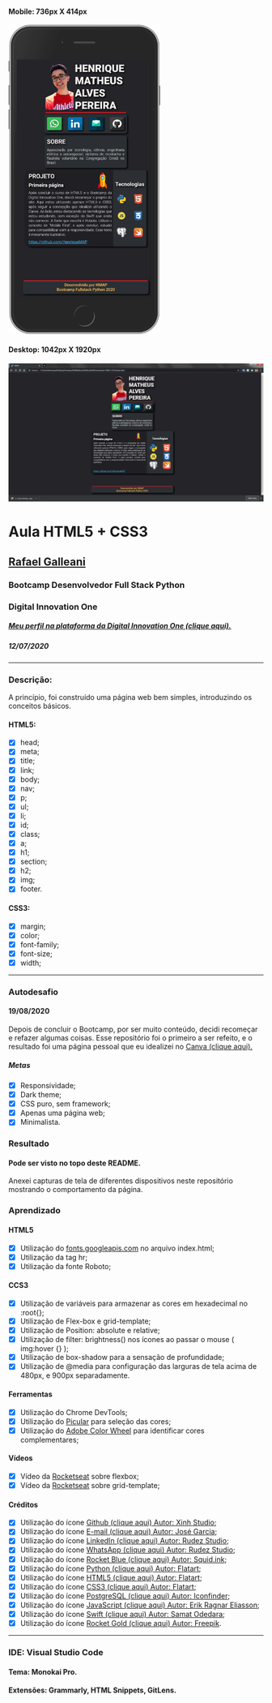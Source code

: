 <h4>Mobile: 736px X 414px</h4>
<img src="https://github.com/HenriqueMAP/Aula-HTML5-CSS3/blob/master/Fourty-day-coding-mobile-Iphone6S-7-8Plus.png" width="300" />
<h4>Desktop: 1042px X 1920px</h4>
<img src="https://github.com/HenriqueMAP/Aula-HTML5-CSS3/blob/master/Fourty-day-coding-desktop-1920x1042.png" width="900" />

# Aula HTML5 + CSS3
## [Rafael Galleani](https://www.github.com/rafegal)
### Bootcamp Desenvolvedor Full Stack Python
### Digital Innovation One
##### [Meu perfil na plataforma da Digital Innovation One (clique aqui).](https://web.digitalinnovation.one/users/henrique_map)
##### 12/07/2020
----------------------------------------------------
### Descrição: 
A princípio, foi construído uma página web bem simples, introduzindo os conceitos básicos.
#### HTML5:
- [x] head;
- [x] meta;
- [x] title;
- [x] link;
- [x] body;
- [x] nav;
- [x] p;
- [x] ul;
- [x] li;
- [x] id;
- [x] class;
- [x] a;
- [x] h1;
- [x] section;
- [x] h2;
- [x] img;
- [x] footer.

#### CSS3:
- [x] margin;
- [x] color;
- [x] font-family;
- [x] font-size;
- [x] width;
----------------------------------------------------
### Autodesafio
#### 19/08/2020
Depois de concluir o Bootcamp, por ser muito conteúdo, decidi recomeçar e refazer algumas coisas. Esse repositório foi o primeiro a ser refeito, e o resultado foi uma página pessoal que eu idealizei no [Canva (clique aqui).](https://www.canva.com/design/DAEFRHMAEkc/uwp1R5w4ZUOlaZV_6io8ZA/view?utm_content=DAEFRHMAEkc&utm_campaign=designshare&utm_medium=link&utm_source=sharebutton)
##### Metas
- [x] Responsividade;
- [x] Dark theme;
- [x] CSS puro, sem framework;
- [x] Apenas uma página web;
- [x] Minimalista.
### Resultado
#### Pode ser visto no topo deste README.
Anexei capturas de tela de diferentes dispositivos neste repositório mostrando o comportamento da página.

### Aprendizado
#### HTML5
- [x] Utilização do [fonts.googleapis.com](https://fonts.googleapis.com) no arquivo index.html;
- [x] Utilização da tag hr;
- [x] Utilização da fonte Roboto;

#### CCS3
- [x] Utilização de variáveis para armazenar as cores em hexadecimal no :root{};
- [x] Utilização de Flex-box e grid-template;
- [x] Utilização de Position: absolute e relative;
- [x] Utilização de filter: brightness() nos ícones ao passar o mouse ( img:hover {} );
- [x] Utilização de box-shadow para a sensação de profundidade;
- [x] Utilização de @media para configuração das larguras de tela acima de 480px, e 900px separadamente.

#### Ferramentas
- [x] Utilização do  Chrome DevTools;
- [x] Utilização do [Picular](https://picular.co/) para seleção das cores;
- [x] Utilização do [Adobe Color Wheel](https://color.adobe.com/pt/create/color-wheel) para identificar cores complementares;

#### Vídeos
- [x] Vídeo da [Rocketseat](https://www.youtube.com/watch?v=dUkkOdhyO1w) sobre flexbox;
- [x] Vídeo da [Rocketseat](https://www.youtube.com/watch?v=HN1UjzRSdBk) sobre grid-template;

#### Créditos
- [x] Utilização do ícone [Github (clique aqui) Autor: Xinh Studio](https://www.iconfinder.com/icons/765041/github_gloss_media_social_square_icon);
- [x] Utilização do ícone [E-mail (clique aqui) Autor: José Garcia](https://www.iconfinder.com/icons/306931/email_inbox_mail_message_icon);
- [x] Utilização do ícone [LinkedIn (clique aqui) Autor: Rudez Studio](https://www.iconfinder.com/icons/986950/linkedin_icon);
- [x] Utilização do ícone [WhatsApp (clique aqui) Autor: Rudez Studio](https://www.iconfinder.com/icons/986960/whatsapp_icon);
- [x] Utilização do ícone [Rocket Blue (clique aqui) Autor: Squid.ink](https://www.iconfinder.com/icons/416398/aliens_exploration_fuel_nasa_rocket_space_spaceship_icon);
- [x] Utilização do ícone [Python (clique aqui) Autor: Flatart](https://www.iconfinder.com/icons/4375050/logo_python_icon);
- [x] Utilização do ícone [HTML5 (clique aqui) Autor: Flatart](https://www.iconfinder.com/icons/4373229/html5_logo_logos_icon);
- [x] Utilização do ícone [CSS3 (clique aqui) Autor: Flatart](https://www.iconfinder.com/icons/2916226/css3_marketing_media_social_website_icon);
- [x] Utilização do ícone [PostgreSQL (clique aqui) Autor: Iconfinder](https://www.iconfinder.com/icons/4691328/postgresql_icon);
- [x] Utilização do ícone [JavaScript (clique aqui) Autor: Erik Ragnar Eliasson](https://www.iconfinder.com/icons/652581/code_command_develop_javascript_language_programming_software_icon);
- [x] Utilização do ícone [Swift (clique aqui) Autor: Samat Odedara](https://www.iconfinder.com/icons/1010066/apple_code_logo_swift_icon);
- [x] Utilização do ícone [Rocket Gold (clique aqui) Autor: Freepik](https://www.flaticon.com/free-icon/rocket_123369).
----------------------------------------------------
### IDE: Visual Studio Code
#### Tema: Monokai Pro.
#### Extensões: Grammarly, HTML Snippets, GitLens.

